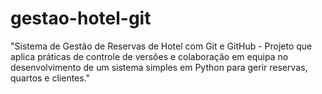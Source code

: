 # gestao-hotel-git
"Sistema de Gestão de Reservas de Hotel com Git e GitHub - Projeto que aplica práticas de controle de versões e colaboração em equipa no desenvolvimento de um sistema simples em Python para gerir reservas, quartos e clientes."
